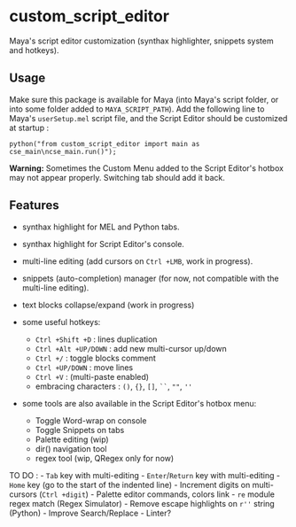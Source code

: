 # custom_script_editor
Maya's script editor customization (synthax highlighter, snippets system and hotkeys).

## Usage
Make sure this package is available for Maya (into Maya's script folder, or into
some folder added to `MAYA_SCRIPT_PATH`).
Add the following line to Maya's `userSetup.mel` script file, and the Script Editor
should be customized at startup :

`python("from custom_script_editor import main as cse_main\ncse_main.run()");`

**Warning:** Sometimes the Custom Menu added to the Script Editor's hotbox may not appear properly.
Switching tab should add it back.

## Features
- synthax highlight for MEL and Python tabs.
- synthax highlight for Script Editor's console.

- multi-line editing (add cursors on `Ctrl +LMB`, work in progress).
- snippets (auto-completion) manager (for now, not compatible with the multi-line editing).
- text blocks collapse/expand (work in progress)

- some useful hotkeys:
    - `Ctrl +Shift +D` : lines duplication
    - `Ctrl +Alt +UP/DOWN` : add new multi-cursor up/down
    - `Ctrl +/` : toggle blocks comment
    - `Ctrl +UP/DOWN` : move lines
    - `Ctrl +V` : (multi-paste enabled)
    - embracing characters : `()`, `{}`, `[]`, ` `` `, `""`, `''`

- some tools are also available in the Script Editor's hotbox menu:
    - Toggle Word-wrap on console
    - Toggle Snippets on tabs
    - Palette editing (wip)
    - dir() navigation tool
    - regex tool (wip, QRegex only for now)

TO DO :
    - `Tab` key with multi-editing
    - `Enter`/`Return` key with multi-editing
    - `Home` key (go to the start of the indented line)
    - Increment digits on multi-cursors (`Ctrl +digit`)
    - Palette editor commands, colors link
    - `re` module regex match (Regex Simulator)
    - Remove escape highlights on `r''` string (Python)
    - Improve Search/Replace
    - Linter?
